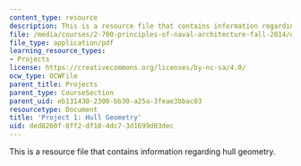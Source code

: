 ```yaml
---
content_type: resource
description: This is a resource file that contains information regarding hull geometry.
file: /media/courses/2-700-principles-of-naval-architecture-fall-2014/ded8260f8ff2df104dc73d1699d03dec_MIT2_700F14_project_1.pdf
file_type: application/pdf
learning_resource_types:
- Projects
license: https://creativecommons.org/licenses/by-nc-sa/4.0/
ocw_type: OCWFile
parent_title: Projects
parent_type: CourseSection
parent_uid: eb131430-2300-bb30-a25a-3feae3bbac03
resourcetype: Document
title: 'Project 1: Hull Geometry'
uid: ded8260f-8ff2-df10-4dc7-3d1699d03dec
---
```

This is a resource file that contains information regarding hull geometry.